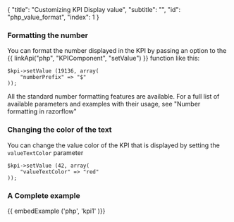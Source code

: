 <meta>
{
	"title": "Customizing KPI Display value",
	"subtitle": "",
	"id": "php_value_format",
	"index": 1
}
</meta>

### Formatting the number

You can format the number displayed in the KPI by passing an option to  the {{ linkApi("php", "KPIComponent", "setValue") }} function like this:

~~~
$kpi->setValue (19136, array(
	"numberPrefix" => "$"
));
~~~

All the standard number formatting features are available. For a full list of available parameters and examples with their usage, see "Number formatting in razorflow"

### Changing the color of the text

You can change the value color of the KPI that is displayed by setting the `valueTextColor` parameter

~~~
$kpi->setValue (42, array(
	"valueTextColor" => "red"
));
~~~

### A Complete example

{{ embedExample ('php', 'kpi1' )}}